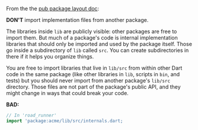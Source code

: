 From the the [pub package layout doc](https://dart.dev/tools/pub/package-layout#implementation-files):

**DON'T** import implementation files from another package.

The libraries inside `lib` are publicly visible: other packages are free to
import them.  But much of a package's code is internal implementation libraries
that should only be imported and used by the package itself.  Those go inside a
subdirectory of `lib` called `src`.  You can create subdirectories in there if
it helps you organize things.

You are free to import libraries that live in `lib/src` from within other Dart
code in the same package (like other libraries in `lib`, scripts in `bin`,
and tests) but you should never import from another package's `lib/src`
directory.  Those files are not part of the package's public API, and they
might change in ways that could break your code.

**BAD:**
```dart
// In 'road_runner'
import 'package:acme/lib/src/internals.dart;
```

